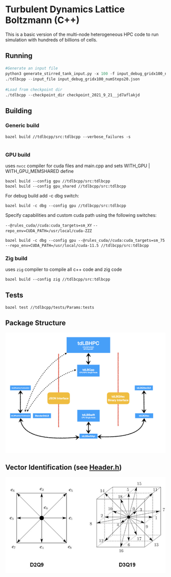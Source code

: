 # Turbulent Dynamics Lattice Boltzmann (C++)

This is a basic version of the multi-node heterogeneous HPC code to run simulation with hundreds of billions of cells.


## Running
```python
#Generate an input file
python3 generate_stirred_tank_input.py -x 100 -f input_debug_gridx100_numSteps20.json
./tdlbcpp --input_file input_debug_gridx100_numSteps20.json

#Load from checkpoint dir
./tdlbcpp --checkpoint_dir checkpoint_2021_9_21__jd7aflakjd
```

## Building

### Generic build
```
bazel build //tdlbcpp/src:tdlbcpp --verbose_failures -s


```
### GPU build
uses `nvcc` compiler for cuda files and main.cpp and sets WITH_GPU | WITH_GPU_MEMSHARED define
```
bazel build --config gpu //tdlbcpp/src:tdlbcpp
bazel build --config gpu_shared //tdlbcpp/src:tdlbcpp
```

For debug build add -c dbg switch:
```
bazel build -c dbg --config gpu //tdlbcpp/src:tdlbcpp
```

Specify capabilities and custom cuda path using the following switches:

`--@rules_cuda//cuda:cuda_targets=sm_XY`
`--repo_env=CUDA_PATH=/usr/local/cuda-ZZZ`

```
bazel build -c dbg --config gpu --@rules_cuda//cuda:cuda_targets=sm_75 --repo_env=CUDA_PATH=/usr/local/cuda-11.5 //tdlbcpp/src:tdlbcpp
```

### Zig build
uses `zig` compiler to compile all c++ code and zig code

```
bazel build --config zig //tdlbcpp/src:tdlbcpp
```

## Tests
```
bazel test //tdlbcpp/tests/Params:tests
```

## Package Structure
![Package Structure](docs/Package-Structure.jpeg)




## Vector Identification (see [Header.h](tdlbcpp/src/Header.h))
![D2Q9 and D3Q19](docs/D2Q9-D3Q19.jpeg)

